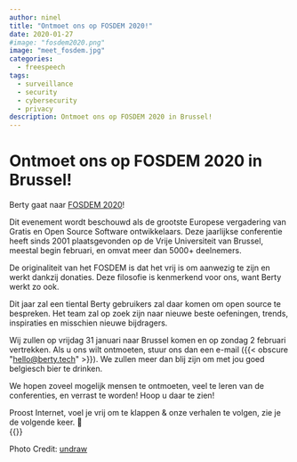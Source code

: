 ```yaml
---
author: ninel
title: "Ontmoet ons op FOSDEM 2020!"
date: 2020-01-27
#image: "fosdem2020.png"
image: "meet_fosdem.jpg"
categories:
  - freespeech
tags:
  - surveillance
  - security
  - cybersecurity
  - privacy
description: Ontmoet ons op FOSDEM 2020 in Brussel!
---
```


# Ontmoet ons op FOSDEM 2020 in Brussel!

Berty gaat naar [FOSDEM 2020](https://fosdem.org/2020/about/)!

Dit evenement wordt beschouwd als de grootste Europese vergadering van Gratis en Open Source Software ontwikkelaars.  Deze jaarlijkse conferentie heeft sinds 2001 plaatsgevonden op de Vrije Universiteit van Brussel, meestal begin februari, en omvat meer dan 5000+ deelnemers.

De originaliteit van het FOSDEM is dat het vrij is om aanwezig te zijn en werkt dankzij donaties. Deze filosofie is kenmerkend voor ons, want Berty werkt zo ook.

Dit jaar zal een tiental Berty gebruikers zal daar komen om open source te bespreken. Het team zal op zoek zijn naar nieuwe beste oefeningen, trends, inspiraties en misschien nieuwe bijdragers.

Wij zullen op vrijdag 31 januari naar Brussel komen en op zondag 2 februari vertrekken. Als u ons wilt ontmoeten, stuur ons dan een e-mail ({{< obscure "hello@berty.tech" >}}). We zullen meer dan blij zijn om met jou goed belgiesch bier te drinken.

We hopen zoveel mogelijk mensen te ontmoeten, veel te leren van de conferenties, en verrast te worden! Hoop u daar te zien!



Proost Internet, voel je vrij om te klappen & onze verhalen te volgen, zie je de volgende keer. 🤫 </br>
 {{<tweet id="1175014666310959104">}}

Photo Credit: [undraw](https://undraw.co/illustrations) 
